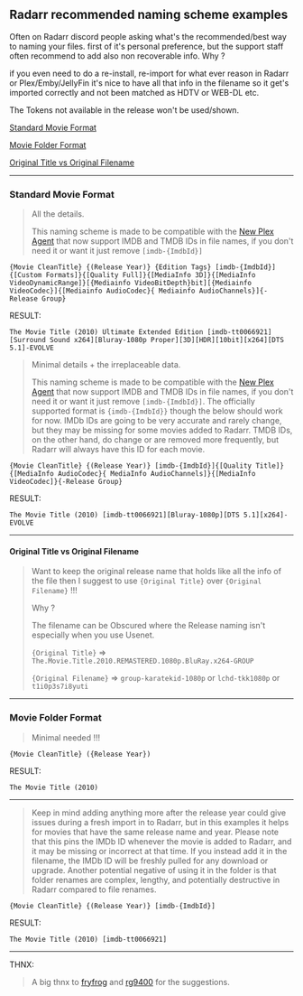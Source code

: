 ## Radarr recommended naming scheme examples

Often on Radarr discord people asking what's the recommended/best way to naming your files.
first of it's personal preference, but the support staff often recommend to add also non recoverable info.
Why ?

if you even need to do a re-install, re-import for what ever reason in Radarr or Plex/Emby/JellyFin it's nice to have all that info in the filename so it get's imported correctly and not been matched as HDTV or WEB-DL etc.

The Tokens not available in the release won't be used/shown.

[Standard Movie Format](#standard-movie-format)

[Movie Folder Format](#movie-folder-format)

[Original Title vs  Original Filename](#original-title-vs-original-filename)

------

### Standard Movie Format

> All the details.
>
> This naming scheme is made to be compatible with the [New Plex Agent](https://forums.plex.tv/t/new-plex-media-server-movie-scanner-and-agent-preview/593269/517) that now support IMDB and TMDB IDs in file names, if you don't need it or want it just remove `[imdb-{ImdbId}]`

`{Movie CleanTitle} {(Release Year)} {Edition Tags} [imdb-{ImdbId}]{[Custom Formats]}{[Quality Full]}{[MediaInfo 3D]}{[MediaInfo VideoDynamicRange]}[{Mediainfo VideoBitDepth}bit][{Mediainfo VideoCodec}]{[Mediainfo AudioCodec}{ Mediainfo AudioChannels}]{-Release Group}`

RESULT:

 `The Movie Title (2010) Ultimate Extended Edition [imdb-tt0066921][Surround Sound x264][Bluray-1080p Proper][3D][HDR][10bit][x264][DTS 5.1]-EVOLVE`

> Minimal details + the irreplaceable data.
>
> This naming scheme is made to be compatible with the [New Plex Agent](https://forums.plex.tv/t/new-plex-media-server-movie-scanner-and-agent-preview/593269/517) that now support IMDB and TMDB IDs in file names, if you don't need it or want it just remove `[imdb-{ImdbId}]`. The officially supported format is `{imdb-{ImdbId}}` though the below should work for now. IMDb IDs are going to be very accurate and rarely change, but they may be missing for some movies added to Radarr. TMDB IDs, on the other hand, do change or are removed more frequently, but Radarr will always have this ID for each movie.

`{Movie CleanTitle} {(Release Year)} [imdb-{ImdbId}]{[Quality Title]}{[MediaInfo AudioCodec}{ MediaInfo AudioChannels]}{[MediaInfo VideoCodec]}{-Release Group}`

RESULT:

`The Movie Title (2010) [imdb-tt0066921][Bluray-1080p][DTS 5.1][x264]-EVOLVE`

------

#### Original Title vs  Original Filename

> Want to keep the original release name that holds like all the info of the file then I suggest to use `{Original Title}` over  `{Original Filename}` !!!
>
> Why ?
>
> The filename can be Obscured where the Release naming isn't especially when you use Usenet.
>
> `{Original Title}` => `The.Movie.Title.2010.REMASTERED.1080p.BluRay.x264-GROUP`
>
> `{Original Filename}` => `group-karatekid-1080p` or `lchd-tkk1080p` or `t1i0p3s7i8yuti`

------

### Movie Folder Format

> Minimal needed !!!

`{Movie CleanTitle} ({Release Year})`

RESULT:

`The Movie Title (2010)`

------

> Keep in mind adding anything more after the release year could give issues during a fresh import in to Radarr, but in this examples it helps for movies that have the same release name and year. Please note that this pins the IMDb ID whenever the movie is added to Radarr, and it may be missing or incorrect at that time. If you instead add it in the filename, the IMDb ID will be freshly pulled for any download or upgrade. Another potential negative of using it in the folder is that folder renames are complex, lengthy, and potentially destructive in Radarr compared to file renames.

`{Movie CleanTitle} {(Release Year)} [imdb-{ImdbId}]`

RESULT:

`The Movie Title (2010) [imdb-tt0066921]`

------

THNX:

> A big thnx to [fryfrog](https://github.com/fryfrog) and [rg9400](https://github.com/rg9400) for the suggestions.

